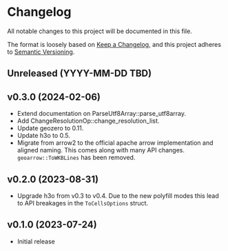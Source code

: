 # Changelog

All notable changes to this project will be documented in this file.

The format is loosely based on [Keep a Changelog](https://keepachangelog.com/en/1.0.0/), and this project adheres
to [Semantic Versioning](https://semver.org/spec/v2.0.0.html).


## Unreleased (YYYY-MM-DD TBD)

## v0.3.0 (2024-02-06)
* Extend documentation on ParseUtf8Array::parse_utf8array.
* Add ChangeResolutionOp::change_resolution_list.
* Update geozero to 0.11.
* Update h3o to 0.5.
* Migrate from arrow2 to the official apache arrow implementation and aligned naming. This comes along with many API changes. `geoarrow::ToWKBLines` has been removed.

## v0.2.0 (2023-08-31)
* Upgrade h3o from v0.3 to v0.4. Due to the new polyfill modes this lead to API breakages in the `ToCellsOptions` struct.

## v0.1.0 (2023-07-24)
* Initial release
